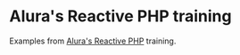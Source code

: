 # Alura's Reactive PHP training
Examples from [Alura's Reactive PHP](https://cursos.alura.com.br/course/php-reativo-programacao-assincrona-tempo-real) training.
